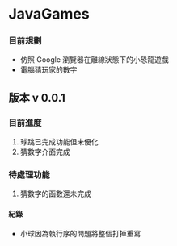 # JavaGames 
### 目前規劃

* 仿照 Google 瀏覽器在離線狀態下的小恐龍遊戲
* 電腦猜玩家的數字

## 版本 v 0.0.1
### 目前進度
1. 球跳已完成功能但未優化
2. 猜數字介面完成

### 待處理功能
1. 猜數字的函數還未完成


#### 紀錄
* 小球因為執行序的問題將整個打掉重寫
